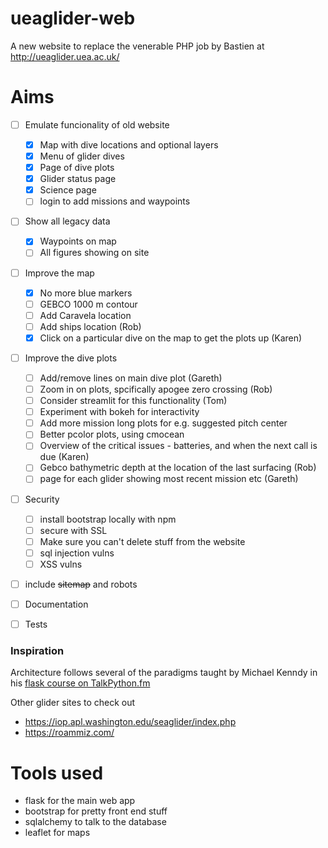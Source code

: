 # ueaglider-web

A new website to replace the venerable PHP job by Bastien at http://ueaglider.uea.ac.uk/

# Aims

- [ ] Emulate funcionality of old website
  - [x] Map with dive locations and optional layers
  - [x] Menu of glider dives
  - [x] Page of dive plots
  - [x] Glider status page
  - [x] Science page
  - [ ] login to add missions and waypoints
  
- [ ] Show all legacy data
  - [x] Waypoints on map
  - [ ] All figures showing on site

- [ ] Improve the map
  - [x] No more blue markers
  - [ ] GEBCO 1000 m contour
  - [ ] Add Caravela location
  - [ ] Add ships location (Rob)
  - [x] Click on a particular dive on the map to get the plots up (Karen)

- [ ] Improve the dive plots
  - [ ] Add/remove lines on main dive plot (Gareth)
  - [ ] Zoom in on plots, spcifically apogee zero crossing (Rob)
  - [ ] Consider streamlit for this functionality (Tom)
  - [ ] Experiment with bokeh for interactivity
  - [ ] Add more mission long plots for e.g. suggested pitch center
  - [ ] Better pcolor plots, using cmocean
  - [ ] Overview of the critical issues - batteries, and when the next call is due (Karen)
  - [ ] Gebco bathymetric depth at the location of the last surfacing (Rob)
  - [ ] page for each glider showing most recent mission etc (Gareth)

- [ ] Security
  - [ ] install bootstrap locally with npm
  - [ ] secure with SSL
  - [ ] Make sure you can't delete stuff from the website
  - [ ] sql injection vulns
  - [ ] XSS vulns

- [ ] include ~~sitemap~~ and robots

- [ ] Documentation

- [ ] Tests

### Inspiration

Architecture follows several of the paradigms taught by Michael Kenndy in his [flask course on TalkPython.fm](https://training.talkpython.fm/courses/explore_flask/building-data-driven-web-applications-in-python-with-flask-sqlalchemy-and-bootstrap)

Other glider sites to check out
- https://iop.apl.washington.edu/seaglider/index.php
- https://roammiz.com/

# Tools used

- flask for the main web app
- bootstrap for pretty front end stuff
- sqlalchemy to talk to the database
- leaflet for maps
